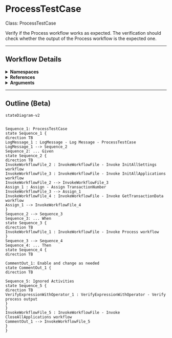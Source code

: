 # ProcessTestCase
Class: ProcessTestCase

Verify if the Process workflow works as expected.
The verification should check whether the output of the Process workflow is the expected one.

<hr />

## Workflow Details
<details>
    <summary>
    <b>Namespaces</b>
    </summary>

    - Microsoft.VisualBasic
- Microsoft.VisualBasic.Activities
- System
- System.Activities
- System.Activities.DynamicUpdate
- System.Activities.Expressions
- System.Activities.Statements
- System.Activities.Validation
- System.Activities.XamlIntegration
- System.Collections
- System.Collections.Generic
- System.Collections.ObjectModel
- System.Data
- System.Diagnostics
- System.Drawing
- System.IO
- System.Linq
- System.Linq.Expressions
- System.Net.Mail
- System.Runtime.Serialization
- System.Text
- System.Windows.Markup
- System.Xml
- System.Xml.Linq
- UiPath.Core
- UiPath.Core.Activities
- UiPath.Shared.Activities
- UiPath.Testing
- UiPath.Testing.Activities


</details>
<details>
    <summary>
    <b>References</b>
    </summary>

    - Microsoft.CSharp
- Microsoft.VisualBasic
- PresentationCore
- PresentationFramework
- System
- System.Activities
- System.ComponentModel
- System.ComponentModel.Composition
- System.ComponentModel.Primitives
- System.ComponentModel.TypeConverter
- System.Core
- System.Data
- System.Data.Common
- System.Drawing
- System.Linq
- System.ObjectModel
- System.Private.CoreLib
- System.Private.Xml
- System.Runtime.Serialization
- System.ServiceModel
- System.ServiceModel.Activities
- System.ValueTuple
- System.Xaml
- System.Xml
- System.Xml.Linq
- UiPath.Excel
- UiPath.Excel.Activities
- UiPath.System.Activities
- UiPath.Testing
- UiPath.Testing.Activities
- UiPath.Workflow
- WindowsBase


</details>
<details>
    <summary>
    <b>Arguments</b>
    </summary>

    <table><tr><th>Name</th><th>Direction</th><th>Type</th><th>Description</th></tr></table>
    
</details>

<hr />

## Outline (Beta)

```mermaid
stateDiagram-v2


Sequence_1: ProcessTestCase
state Sequence_1 {
direction TB
LogMessage_1 : LogMessage - Log Message - ProcessTestCase
LogMessage_1 --> Sequence_2
Sequence_2: ... Given
state Sequence_2 {
direction TB
InvokeWorkflowFile_2 : InvokeWorkflowFile - Invoke InitAllSettings workflow
InvokeWorkflowFile_3 : InvokeWorkflowFile - Invoke InitAllApplications workflow
InvokeWorkflowFile_2 --> InvokeWorkflowFile_3
Assign_1 : Assign - Assign TransactionNumber
InvokeWorkflowFile_3 --> Assign_1
InvokeWorkflowFile_4 : InvokeWorkflowFile - Invoke GetTransactionData workflow
Assign_1 --> InvokeWorkflowFile_4
}
Sequence_2 --> Sequence_3
Sequence_3: ... When
state Sequence_3 {
direction TB
InvokeWorkflowFile_1 : InvokeWorkflowFile - Invoke Process workflow
}
Sequence_3 --> Sequence_4
Sequence_4: ... Then
state Sequence_4 {
direction TB

CommentOut_1: Enable and change as needed
state CommentOut_1 {
direction TB

Sequence_5: Ignored Activities
state Sequence_5 {
direction TB
VerifyExpressionWithOperator_1 : VerifyExpressionWithOperator - Verify process output
}
}
InvokeWorkflowFile_5 : InvokeWorkflowFile - Invoke CloseAllApplications workflow
CommentOut_1 --> InvokeWorkflowFile_5
}
}
```